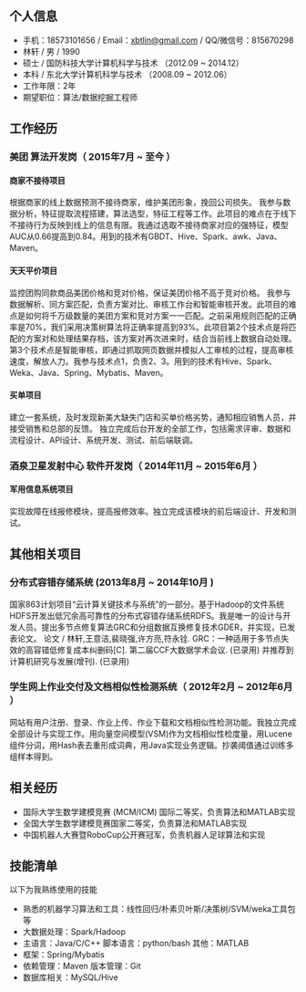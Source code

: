 ## 个人信息

 - 手机：18573101656 / Email：xbtlin@gmail.com / QQ/微信号：815670298
 - 林轩 / 男 / 1990
 - 硕士 / 国防科技大学计算机科学与技术 （2012.09 ~ 2014.12）
 - 本科 / 东北大学计算机科学与技术 （2008.09 ~ 2012.06）
 - 工作年限：2年
 - 期望职位：算法/数据挖掘工程师

## 工作经历

### 美团 算法开发岗（ 2015年7月 ~ 至今 ）

#### 商家不接待项目

根据商家的线上数据预测不接待商家，维护美团形象，挽回公司损失。
我参与数据分析，特征提取流程搭建，算法选型，特征工程等工作。此项目的难点在于线下不接待行为反映到线上的信息有限。我通过选取不接待商家对应的强特征，模型AUC从0.66提高到0.84。用到的技术有GBDT、Hive、Spark、awk、Java、Maven。

#### 天天平价项目

监控团购同款商品美团价格和竞对价格，保证美团价格不高于竞对价格。
我参与数据解析、同方案匹配，负责方案对比、审核工作台和智能审核开发。此项目的难点是如何将千万级数量的美团方案和竞对方案一一匹配。之前采用规则匹配的正确率是70%，我们采用决策树算法将正确率提高到93%。此项目第2个技术点是将匹配的方案对和处理结果存档，该方案对再次进来时，结合当前线上数据自动处理。第3个技术点是智能审核，即通过抓取网页数据并模拟人工审核的过程，提高审核速度，解放人力。我参与技术点1，负责2、3。用到的技术有Hive、Spark、Weka、Java、Spring、Mybatis、Maven。

#### 买单项目

建立一套系统，及时发现新美大缺失门店和买单价格劣势，通知相应销售人员，并接受销售和总部的反馈。
独立完成后台开发的全部工作，包括需求评审、数据和流程设计、API设计、系统开发、测试、前后端联调。

### 酒泉卫星发射中心 软件开发岗（ 2014年11月 ~ 2015年6月 ）

#### 军用信息系统项目

实现故障在线报修模块，提高报修效率。独立完成该模块的前后端设计、开发和测试。

## 其他相关项目

### 分布式容错存储系统 (2013年8月 ~ 2014年10月 )

国家863计划项目“云计算关键技术与系统”的一部分。基于Hadoop的文件系统HDFS开发出低冗余高可靠性的分布式容错存储系统RDFS。我是唯一的设计与开发人员。提出多节点修复算法GRC和分组数据互换修复技术GDER，并实现，已发表论文。
论文 / 林轩,王意洁,裴晓强,许方亮,符永铨. GRC：一种适用于多节点失效的高容错低修复成本纠删码[C]. 第二届CCF大数据学术会议. (已录用) 并推荐到计算机研究与发展(增刊). (已录用)
### 学生网上作业交付及文档相似性检测系统（ 2012年2月 ~ 2012年6月 ）
网站有用户注册、登录、作业上传、作业下载和文档相似性检测功能。我独立完成全部设计与实现工作。用向量空间模型(VSM)作为文档相似性检度量，用Lucene组件分词，用Hash表去重形成词典，用Java实现业务逻辑。抄袭阈值通过训练多组样本得到。

## 相关经历

- 国际大学生数学建模竞赛 (MCM/ICM) 国际二等奖，负责算法和MATLAB实现
- 全国大学生数学建模竞赛国家二等奖，负责算法和MATLAB实现
- 中国机器人大赛暨RoboCup公开赛冠军，负责机器人足球算法和实现

## 技能清单

以下为我熟练使用的技能

- 熟悉的机器学习算法和工具：线性回归/朴素贝叶斯/决策树/SVM/weka工具包等
- 大数据处理：Spark/Hadoop
- 主语言：Java/C/C++  脚本语言：python/bash 其他：MATLAB
- 框架：Spring/Mybatis
- 依赖管理：Maven 版本管理：Git
- 数据库相关：MySQL/Hive
